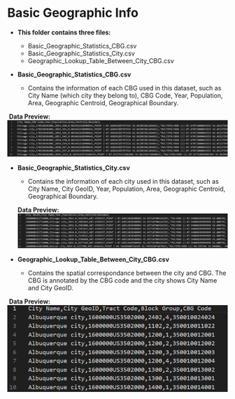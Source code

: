 # Basic Geographic Info 
- **This folder contains three files:**
  - Basic_Geographic_Statistics_CBG.csv
  - Basic_Geographic_Statistics_City.csv
  - Geographic_Lookup_Table_Between_City_CBG.csv

- **Basic_Geographic_Statistics_CBG.csv** 
  - Contains the information of each CBG used in this dataset, such as City Name (which city they belong to), CBG Code, Year, Population, Area, Geographic Centroid, Geographical Boundary.

​
  **Data Preview:** 
  ![Image text](basic1.png)

- **Basic_Geographic_Statistics_City.csv** 
  - Contains the information of each city used in this dataset, such as City Name, City GeoID, Year, Population, Area, Geographic Centroid, Geographical Boundary.


  **Data Preview:**
  ![Image text](basic2.png)

- **Geographic_Lookup_Table_Between_City_CBG.csv** 
  - Contains the spatial correspondance between the city and CBG. The CBG is annotated by the CBG code and the city shows City Name and City GeoID.

​
  **Data Preview:** 
  ![Image text](basic3.png)
  
